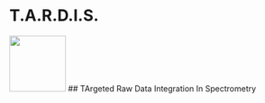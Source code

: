 # T.A.R.D.I.S.            
<img src="https://github.com/pablovgd/T.A.R.D.I.S./blob/main/tardis.png" width="100" height="100">
## TArgeted Raw Data Integration In Spectrometry

